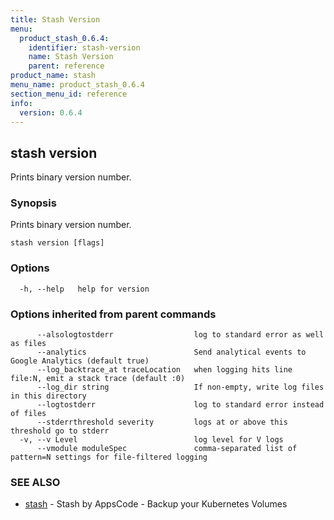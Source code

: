 ```yaml
---
title: Stash Version
menu:
  product_stash_0.6.4:
    identifier: stash-version
    name: Stash Version
    parent: reference
product_name: stash
menu_name: product_stash_0.6.4
section_menu_id: reference
info:
  version: 0.6.4
---
```


## stash version

Prints binary version number.

### Synopsis

Prints binary version number.

```
stash version [flags]
```

### Options

```
  -h, --help   help for version
```

### Options inherited from parent commands

```
      --alsologtostderr                  log to standard error as well as files
      --analytics                        Send analytical events to Google Analytics (default true)
      --log_backtrace_at traceLocation   when logging hits line file:N, emit a stack trace (default :0)
      --log_dir string                   If non-empty, write log files in this directory
      --logtostderr                      log to standard error instead of files
      --stderrthreshold severity         logs at or above this threshold go to stderr
  -v, --v Level                          log level for V logs
      --vmodule moduleSpec               comma-separated list of pattern=N settings for file-filtered logging
```

### SEE ALSO

* [stash](/products/stash/0.6.4/reference/stash)	 - Stash by AppsCode - Backup your Kubernetes Volumes

